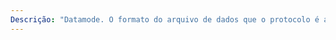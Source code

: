 ```yaml
---
Descrição: "Datamode. O formato do arquivo de dados que o protocolo é a transferência. Os seguintes formatos são possíveis: formato caráter netascii padrão ASCII. Octeto dados binários de oito bits. Correio formato de caracteres ASCII padrão com nome de usuário no lugar do nome do arquivo."
---
```

